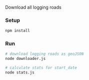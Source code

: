 Download all logging roads

### Setup
```bash
npm install
```

### Run
```bash
# download logging roads as geoJSON
node downloader.js

# calculate stats for start_date
node stats.js
```
